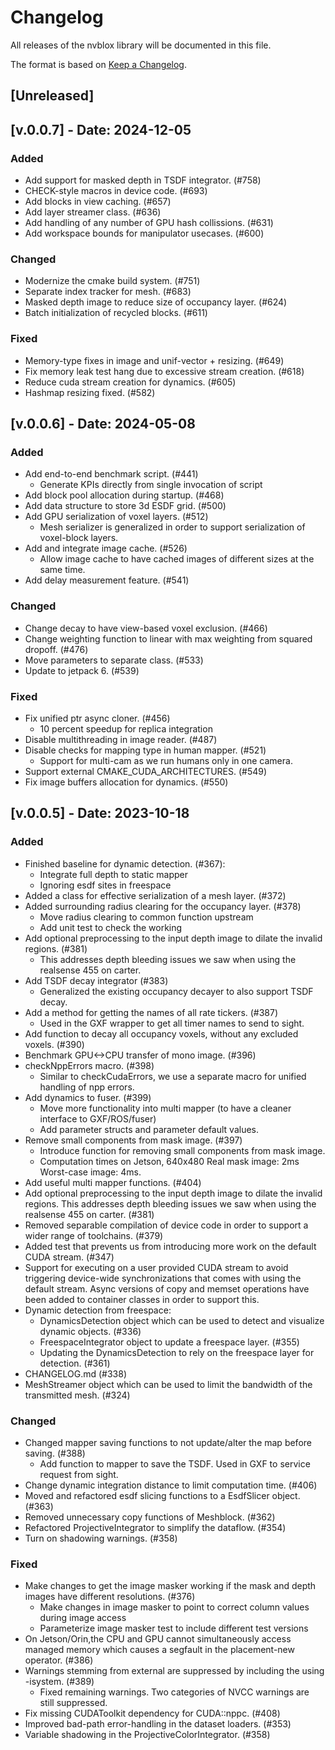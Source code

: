 # Changelog

All releases of the nvblox library will be documented in this file.

The format is based on [Keep a Changelog](https://keepachangelog.com/en/1.1.0/).

## [Unreleased]

## [v.0.0.7] - Date: 2024-12-05

### Added

- Add support for masked depth in TSDF integrator. (#758)
- CHECK-style macros in device code. (#693)
- Add blocks in view caching. (#657)
- Add layer streamer class. (#636)
- Add handling of any number of GPU hash collissions. (#631)
- Add workspace bounds for manipulator usecases. (#600)


### Changed

- Modernize the cmake build system. (#751)
- Separate index tracker for mesh. (#683)
- Masked depth image to reduce size of occupancy layer. (#624)
- Batch initialization of recycled blocks. (#611)


### Fixed

- Memory-type fixes in image and unif-vector + resizing. (#649)
- Fix memory leak test hang due to excessive stream creation. (#618)
- Reduce cuda stream creation for dynamics. (#605)
- Hashmap resizing fixed. (#582)


## [v.0.0.6] - Date: 2024-05-08

### Added

- Add end-to-end benchmark script. (#441)
  - Generate KPIs directly from single invocation of script
- Add block pool allocation during startup. (#468)
- Add data structure to store 3d ESDF grid. (#500)
- Add GPU serialization of voxel layers. (#512)
  - Mesh serializer is generalized in order to support serialization of voxel-block layers.
- Add and integrate image cache. (#526)
  - Allow image cache to have cached images of different sizes at the same time.
- Add delay measurement feature. (#541)


### Changed

- Change decay to have view-based voxel exclusion. (#466)
- Change weighting function to linear with max weighting from squared dropoff. (#476)
- Move parameters to separate class. (#533)
- Update to jetpack 6. (#539)


### Fixed

- Fix unified ptr async cloner. (#456)
  - 10 percent speedup for replica integration
- Disable multithreading in image reader. (#487)
- Disable checks for mapping type in human mapper. (#521)
  - Support for multi-cam as we run humans only in one camera.
- Support external CMAKE_CUDA_ARCHITECTURES. (#549)
- Fix image buffers allocation for dynamics.  (#550)


## [v.0.0.5] - Date: 2023-10-18

### Added

- Finished baseline for dynamic detection. (#367):
  - Integrate full depth to static mapper
  - Ignoring esdf sites in freespace
- Added a class for effective serialization of a mesh layer. (#372)
- Added surrounding radius clearing for the occupancy layer. (#378)
  - Move radius clearing to common function upstream
  - Add unit test to check the working
- Add optional preprocessing to the input depth image to dilate the invalid regions. (#381)
  - This addresses depth bleeding issues we saw when using the realsense 455 on carter.
- Add TSDF decay integrator (#383)
  - Generalized the existing occupancy decayer to also support TSDF decay.
- Add a method for getting the names of all rate tickers. (#387)
  - Used in the GXF wrapper to get all timer names to send to sight.
- Add function to decay all occupancy voxels, without any excluded voxels. (#390)
- Benchmark GPU<->CPU transfer of mono image. (#396)
- checkNppErrors macro. (#398)
  - Similar to checkCudaErrors, we use a separate macro for unified handling of npp errors.
- Add dynamics to fuser. (#399)
  - Move more functionality into multi mapper (to have a cleaner interface to GXF/ROS/fuser)
  - Add parameter structs and parameter default values.
- Remove small components from mask image. (#397)
  - Introduce function for removing small components from mask image.
  - Computation times on Jetson, 640x480 Real mask image:  2ms Worst-case image: 4ms.
- Add useful multi mapper functions. (#404)
- Add optional preprocessing to the input depth image to dilate the invalid regions.
  This addresses depth bleeding issues we saw when using the realsense 455 on carter. (#381)
- Removed separable compilation of device code in order to support a wider range of toolchains. (#379)
- Added test that prevents us from introducing more work on the default CUDA stream. (#347)
- Support for executing on a user provided CUDA stream to avoid
  triggering device-wide synchronizations that comes with using the
  default stream. Async versions of copy and memset operations have
  been added to container classes in order to support this.
- Dynamic detection from freespace:
  - DynamicsDetection object which can be used to detect and visualize dynamic objects. (#336)
  - FreespaceIntegrator object to update a freespace layer. (#355)
  - Updating the DynamicsDetection to rely on the freespace layer for detection. (#361)
- CHANGELOG.md (#338)
- MeshStreamer object which can be used to limit the bandwidth of the transmitted mesh. (#324)


### Changed

- Changed mapper saving functions to not update/alter the map before saving. (#388)
  - Add function to mapper to save the TSDF. Used in GXF to service request from sight.
- Change dynamic integration distance to limit computation time. (#406)
- Moved and refactored esdf slicing functions to a EsdfSlicer object. (#363)
- Removed unnecessary copy functions of Meshblock. (#362)
- Refactored ProjectiveIntegrator to simplify the dataflow. (#354)
- Turn on shadowing warnings. (#358)


### Fixed

- Make changes to get the image masker working if the mask and depth images have different resolutions. (#376)
  - Make changes in image masker to point to correct column values during image access
  - Parameterize image masker test to include different test versions
- On Jetson/Orin,the CPU and GPU cannot simultaneously access managed
  memory which causes a segfault in the placement-new operator. (#386)
- Warnings stemming from external are suppressed by including the using -isystem. (#389)
  - Fixed remaining warnings. Two categories of NVCC warnings are still suppressed.
- Fix missing CUDAToolkit dependency for CUDA::nppc. (#408)
- Improved bad-path error-handling in the dataset loaders. (#353)
- Variable shadowing in the ProjectiveColorIntegrator. (#358)
